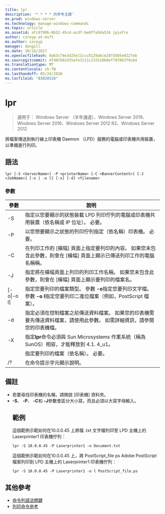 ```yaml
---
title: lpr
description: '* * * * 的參考主題'
ms.prod: windows-server
ms.technology: manage-windows-commands
ms.topic: article
ms.assetid: afc8790b-8b52-45c4-acdf-be0ffa9da534 jpjofre
author: coreyp-at-msft
ms.author: coreyp
manager: dongill
ms.date: 10/16/2017
ms.openlocfilehash: 0a63c74e3d25e11ccc8129a6ce28fd505e9227eb
ms.sourcegitcommit: 4f407b82435afe3111c215510b0ef797863f9cb4
ms.translationtype: MT
ms.contentlocale: zh-TW
ms.lasthandoff: 05/24/2020
ms.locfileid: "83820528"
---
```

# <a name="lpr"></a>lpr

> 適用于： Windows Server （半年通道）、Windows Server 2019、Windows Server 2016、Windows Server 2012 R2、Windows Server 2012

將檔案傳送到執行線上印表機 Daemon （LPD）服務的電腦或印表機共用裝置，以準備進行列印。

## <a name="syntax"></a>語法
```
lpr [-S <ServerName>] -P <printerName> [-C <BannerContent>] [-J <JobName>] [-o | -o l] [-x] [-d] <filename>
```
### <a name="parameters"></a>參數

|     參數      |                                                                                                           說明                                                                                                           |
|--------------------|---------------------------------------------------------------------------------------------------------------------------------------------------------------------------------------------------------------------------------|
|  -S<ServerName>   |                                    指定以您要顯示的狀態裝載 LPD 列印佇列的電腦或印表機共用裝置（依名稱或 IP 位址）。 必要。                                    |
|  -P<printerName>  |                                                              以您想要顯示之狀態的列印佇列指定（依名稱）印表機。 必要。                                                              |
| -C<BannerContent> |                在列印工作的 [橫幅] 頁面上指定要列印的內容。 如果您未包含此參數，則會在 [橫幅] 頁面上顯示已傳送列印工作的電腦名稱稱。                 |
|    -J<JobName>    |                           指定將在橫幅頁面上列印的列印工作名稱。 如果您未包含此參數，則會在 [橫幅] 頁面上顯示要列印的檔案名。                            |
| [-o&#124;-o l]  | 指定您要列印的檔案類型。 參數 **-o**指定您要列印文字檔。 參數 **-o l**指定您要列印二進位檔案（例如，PostScript 檔案）。 |
|         -d         |              指定必須在控制檔案之前傳送資料檔案。 如果您的印表機需要先傳送資料檔案，請使用此參數。 如需詳細資訊，請參閱您的印表機檔。               |
|         -X         |                               指定**lpr**命令必須與 Sun Microsystems 作業系統（稱為 SunOS）相容，才能釋放到 4.1. 4_u1。                                |
|     <FileName>     |                                                                                      指定要列印的檔案（依名稱）。 必要。                                                                                      |
|         /?         |                                                                                              在命令提示字元顯示說明。                                                                                               |

## <a name="remarks"></a>備註
- 若要尋找印表機的名稱，請開啟 [印表機] 資料夾。
- **-S**、 **-P**、 **-C**和 **-J**參數會區分大小寫，而且必須以大寫字母輸入。
  ## <a name="examples"></a>範例
  這個範例示範如何在10.0.0.45 上將檔 .txt 文字檔列印至 LPD 主機上的 Laserprinter1 印表機佇列：
  ```
  lpr -S 10.0.0.45 -P Laserprinter1 -o Document.txt
  ```
  這個範例示範如何在10.0.0.45 上，將 PostScript_file ps Adobe PostScript 檔案列印到 LPD 主機上的 Laserprinter1 印表機佇列：
  ```
  lpr -S 10.0.0.45 -P Laserprinter1 -o l PostScript_file.ps
  ```

## <a name="additional-references"></a>其他參考
- [命令列語法關鍵](command-line-syntax-key.md)
-   [列印命令參考](print-command-reference.md)
